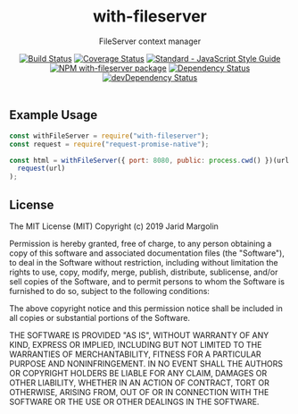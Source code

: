 <h1 align="center">with-fileserver</h1>
<div align="center">
  <p>FileServer context manager</p>
  <div>
  <a href="https://travis-ci.org/jaridmargolin/with-fileserver"><img src="https://travis-ci.org/jaridmargolin/with-fileserver.svg?branch=master" alt="Build Status"></a>
  <a href="https://coveralls.io/github/jaridmargolin/with-fileserver?branch=master"><img src="https://coveralls.io/repos/github/jaridmargolin/with-fileserver/badge.svg?branch=master" alt="Coverage Status"></a>
  <a href="http://standardjs.com/"><img src="https://img.shields.io/badge/code%20style-standard-brightgreen.svg" alt="Standard - JavaScript Style Guide"></a>
  </div>
  <div>
  <a href="https://npmjs.org/package/with-fileserver"><img src="https://img.shields.io/npm/v/with-fileserver.svg" alt="NPM with-fileserver package"></a>
  <a href="https://david-dm.org/jaridmargolin/with-fileserver"><img src="https://david-dm.org/jaridmargolin/with-fileserver.svg" alt="Dependency Status"></a>
  <a href="https://david-dm.org/jaridmargolin/with-fileserver#info=devDependencies"><img src="https://david-dm.org/jaridmargolin/with-fileserver/dev-status.svg" alt="devDependency Status"></a>
  </div>
</div>
<br>

## Example Usage

```js
const withFileServer = require("with-fileserver");
const request = require("request-promise-native");

const html = withFileServer({ port: 8080, public: process.cwd() })(url =>
  request(url)
);
```

## License

The MIT License (MIT) Copyright (c) 2019 Jarid Margolin

Permission is hereby granted, free of charge, to any person obtaining a copy of this software and associated documentation files (the "Software"), to deal in the Software without restriction, including without limitation the rights to use, copy, modify, merge, publish, distribute, sublicense, and/or sell copies of the Software, and to permit persons to whom the Software is furnished to do so, subject to the following conditions:

The above copyright notice and this permission notice shall be included in all copies or substantial portions of the Software.

THE SOFTWARE IS PROVIDED "AS IS", WITHOUT WARRANTY OF ANY KIND, EXPRESS OR IMPLIED, INCLUDING BUT NOT LIMITED TO THE WARRANTIES OF MERCHANTABILITY, FITNESS FOR A PARTICULAR PURPOSE AND NONINFRINGEMENT. IN NO EVENT SHALL THE AUTHORS OR COPYRIGHT HOLDERS BE LIABLE FOR ANY CLAIM, DAMAGES OR OTHER LIABILITY, WHETHER IN AN ACTION OF CONTRACT, TORT OR OTHERWISE, ARISING FROM, OUT OF OR IN CONNECTION WITH THE SOFTWARE OR THE USE OR OTHER DEALINGS IN THE SOFTWARE.
